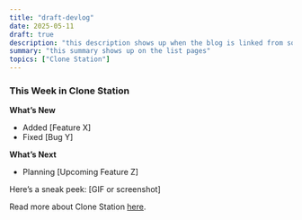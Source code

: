```yaml
---
title: "draft-devlog"
date: 2025-05-11
draft: true
description: "this description shows up when the blog is linked from social media"
summary: "this summary shows up on the list pages"
topics: ["Clone Station"]
---
```

### This Week in Clone Station

**What’s New**
- Added [Feature X]
- Fixed [Bug Y]

**What’s Next**
- Planning [Upcoming Feature Z]

Here’s a sneak peek:
[GIF or screenshot]

Read more about Clone Station [here](/projects/clone-station).